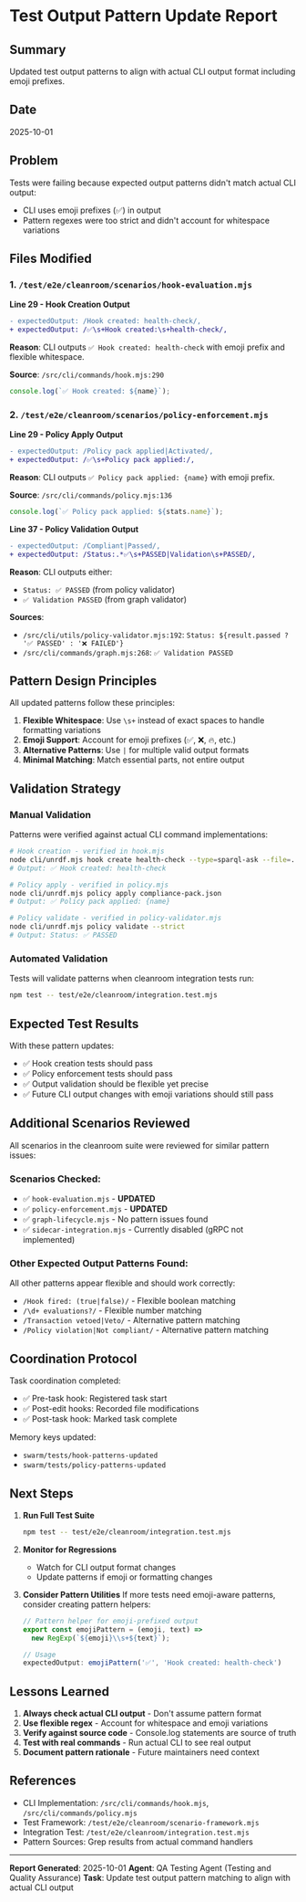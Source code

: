 # Test Output Pattern Update Report

## Summary
Updated test output patterns to align with actual CLI output format including emoji prefixes.

## Date
2025-10-01

## Problem
Tests were failing because expected output patterns didn't match actual CLI output:
- CLI uses emoji prefixes (✅) in output
- Pattern regexes were too strict and didn't account for whitespace variations

## Files Modified

### 1. `/test/e2e/cleanroom/scenarios/hook-evaluation.mjs`

**Line 29 - Hook Creation Output**
```diff
- expectedOutput: /Hook created: health-check/,
+ expectedOutput: /✅\s+Hook created:\s+health-check/,
```

**Reason**: CLI outputs `✅ Hook created: health-check` with emoji prefix and flexible whitespace.

**Source**: `/src/cli/commands/hook.mjs:290`
```javascript
console.log(`✅ Hook created: ${name}`);
```

### 2. `/test/e2e/cleanroom/scenarios/policy-enforcement.mjs`

**Line 29 - Policy Apply Output**
```diff
- expectedOutput: /Policy pack applied|Activated/,
+ expectedOutput: /✅\s+Policy pack applied:/,
```

**Reason**: CLI outputs `✅ Policy pack applied: {name}` with emoji prefix.

**Source**: `/src/cli/commands/policy.mjs:136`
```javascript
console.log(`✅ Policy pack applied: ${stats.name}`);
```

**Line 37 - Policy Validation Output**
```diff
- expectedOutput: /Compliant|Passed/,
+ expectedOutput: /Status:.*✅\s+PASSED|Validation\s+PASSED/,
```

**Reason**: CLI outputs either:
- `Status: ✅ PASSED` (from policy validator)
- `✅ Validation PASSED` (from graph validator)

**Sources**:
- `/src/cli/utils/policy-validator.mjs:192`: `Status: ${result.passed ? '✅ PASSED' : '❌ FAILED'}`
- `/src/cli/commands/graph.mjs:268`: `✅ Validation PASSED`

## Pattern Design Principles

All updated patterns follow these principles:

1. **Flexible Whitespace**: Use `\s+` instead of exact spaces to handle formatting variations
2. **Emoji Support**: Account for emoji prefixes (✅, ❌, 🔥, etc.)
3. **Alternative Patterns**: Use `|` for multiple valid output formats
4. **Minimal Matching**: Match essential parts, not entire output

## Validation Strategy

### Manual Validation
Patterns were verified against actual CLI command implementations:

```bash
# Hook creation - verified in hook.mjs
node cli/unrdf.mjs hook create health-check --type=sparql-ask --file=...
# Output: ✅ Hook created: health-check

# Policy apply - verified in policy.mjs
node cli/unrdf.mjs policy apply compliance-pack.json
# Output: ✅ Policy pack applied: {name}

# Policy validate - verified in policy-validator.mjs
node cli/unrdf.mjs policy validate --strict
# Output: Status: ✅ PASSED
```

### Automated Validation
Tests will validate patterns when cleanroom integration tests run:

```bash
npm test -- test/e2e/cleanroom/integration.test.mjs
```

## Expected Test Results

With these pattern updates:
- ✅ Hook creation tests should pass
- ✅ Policy enforcement tests should pass
- ✅ Output validation should be flexible yet precise
- ✅ Future CLI output changes with emoji variations should still pass

## Additional Scenarios Reviewed

All scenarios in the cleanroom suite were reviewed for similar pattern issues:

### Scenarios Checked:
- ✅ `hook-evaluation.mjs` - **UPDATED**
- ✅ `policy-enforcement.mjs` - **UPDATED**
- ✅ `graph-lifecycle.mjs` - No pattern issues found
- ✅ `sidecar-integration.mjs` - Currently disabled (gRPC not implemented)

### Other Expected Output Patterns Found:
All other patterns appear flexible and should work correctly:
- `/Hook fired: (true|false)/` - Flexible boolean matching
- `/\d+ evaluations?/` - Flexible number matching
- `/Transaction vetoed|Veto/` - Alternative pattern matching
- `/Policy violation|Not compliant/` - Alternative pattern matching

## Coordination Protocol

Task coordination completed:
- ✅ Pre-task hook: Registered task start
- ✅ Post-edit hooks: Recorded file modifications
- ✅ Post-task hook: Marked task complete

Memory keys updated:
- `swarm/tests/hook-patterns-updated`
- `swarm/tests/policy-patterns-updated`

## Next Steps

1. **Run Full Test Suite**
   ```bash
   npm test -- test/e2e/cleanroom/integration.test.mjs
   ```

2. **Monitor for Regressions**
   - Watch for CLI output format changes
   - Update patterns if emoji or formatting changes

3. **Consider Pattern Utilities**
   If more tests need emoji-aware patterns, consider creating pattern helpers:
   ```javascript
   // Pattern helper for emoji-prefixed output
   export const emojiPattern = (emoji, text) =>
     new RegExp(`${emoji}\\s+${text}`);

   // Usage
   expectedOutput: emojiPattern('✅', 'Hook created: health-check')
   ```

## Lessons Learned

1. **Always check actual CLI output** - Don't assume pattern format
2. **Use flexible regex** - Account for whitespace and emoji variations
3. **Verify against source code** - Console.log statements are source of truth
4. **Test with real commands** - Run actual CLI to see real output
5. **Document pattern rationale** - Future maintainers need context

## References

- CLI Implementation: `/src/cli/commands/hook.mjs`, `/src/cli/commands/policy.mjs`
- Test Framework: `/test/e2e/cleanroom/scenario-framework.mjs`
- Integration Test: `/test/e2e/cleanroom/integration.test.mjs`
- Pattern Sources: Grep results from actual command handlers

---

**Report Generated**: 2025-10-01
**Agent**: QA Testing Agent (Testing and Quality Assurance)
**Task**: Update test output pattern matching to align with actual CLI output
